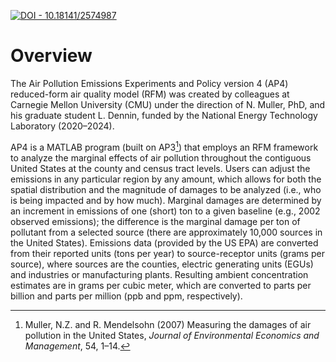 [![DOI - 10.18141/2574987](https://img.shields.io/badge/DOI-10.18141%2F2574987-blue)](https://doi.org/10.18141/2574987)

# Overview
The Air Pollution Emissions Experiments and Policy version 4 (AP4) reduced-form air quality model (RFM) was created by colleagues at Carnegie Mellon University (CMU) under the direction of N. Muller, PhD, and his graduate student L. Dennin, funded by the National Energy Technology Laboratory (2020&ndash;2024).

AP4 is a MATLAB program (built on AP3[^1]) that employs an RFM framework to analyze the marginal effects of air pollution throughout the contiguous United States at the county and census tract levels.
Users can adjust the emissions in any particular region by any amount, which allows for both the spatial distribution and the magnitude of damages to be analyzed (i.e., who is being impacted and by how much).
Marginal damages are determined by an increment in emissions of one (short) ton to a given baseline (e.g., 2002 observed emissions); the difference is the marginal damage per ton of pollutant from a selected source (there are approximately 10,000 sources in the United States).
Emissions data (provided by the US EPA) are converted from their reported units (tons per year) to source-receptor units (grams per source), where sources are the counties, electric generating units (EGUs) and industries or manufacturing plants.
Resulting ambient concentration estimates are in grams per cubic meter, which are converted to parts per billion and parts per million (ppb and ppm, respectively).

[^1]: Muller, N.Z. and R. Mendelsohn (2007) Measuring the damages of air pollution in the United States, _Journal of Environmental Economics and Management_, 54, 1&ndash;14.
